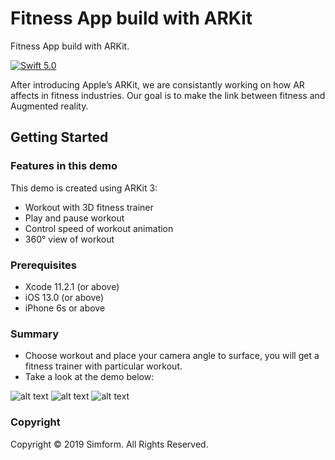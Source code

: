 # Fitness App build with ARKit
Fitness App build with ARKit.

[![Swift 5.0](https://img.shields.io/badge/Swift-5.0-orange.svg?style=flat)](https://swift.org)

After introducing Apple’s ARKit, we are consistantly working on how AR affects in fitness industries. Our goal is to make the link between fitness and Augmented reality.

## Getting Started

### Features in this demo

This demo is created using ARKit 3:
- Workout with 3D fitness trainer
- Play and pause workout
- Control speed of workout animation
- 360° view of workout

### Prerequisites

- Xcode 11.2.1 (or above)
- iOS 13.0 (or above)
- iPhone 6s or above

### Summary

- Choose workout and place your camera angle to surface, you will get a fitness trainer with particular workout.
- Take a look at the demo below:

![alt text](https://thumbs.gfycat.com/DirtyWelcomeBuck-small.gif)
![alt text](https://thumbs.gfycat.com/UncomfortableEquatorialAoudad-small.gif)
![alt text](https://thumbs.gfycat.com/TautThriftyKestrel-small.gif)

### Copyright

Copyright © 2019 Simform. All Rights Reserved.

